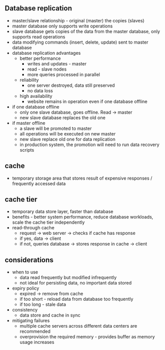 ## Database replication
- master/slave relationship - original (master) the copies (slaves)
- master database only supports write operations
- slave database gets copies of the data from the master database, only supports read operations
- data modifying commands (insert, delete, update) sent to master database
- database replication advantages
  - better performance
    - writes and updates - master
    - read - slave nodes
    - more queries processed in parallel
  - reliability
    - one server destroyed, data still preserved
    - no data loss
  - high availability
    - website remains in operation even if one database offline
- if one database offline
  - only one slave database, goes offline. Read -> master
  - new slave database replaces the old one
- if master offline
  - a slave will be promoted to master
  - all operations will be executed on new master
  - new slave replace old one for data replication
  - in production system, the promotion will need to run data recovery scripts

## cache
- temporary storage area that stores result of expensive responses / frequently accessed data

## cache tier
- temporary data store layer, faster than database
- benefits - better system performance, reduce database workloads, scale the cache tier independently
- read-through cache
  - request -> web server -> checks if cache has response
  - if yes, data -> client
  - if not, queries database -> stores response in cache -> client
## considerations
- when to use
  - data read frequently but modified infrequently
  - not ideal for persisting data, no important data stored
- expiry policy
  - expired -> remove from cache
  - if too short - reload data from database too frequently
  - if too long - stale data
- consistency
  - data store and cache in sync
- mitigating failures
  - multiple cache servers across different data centers are recommended
  - overprovision the required memory - provides buffer as memory usage increases